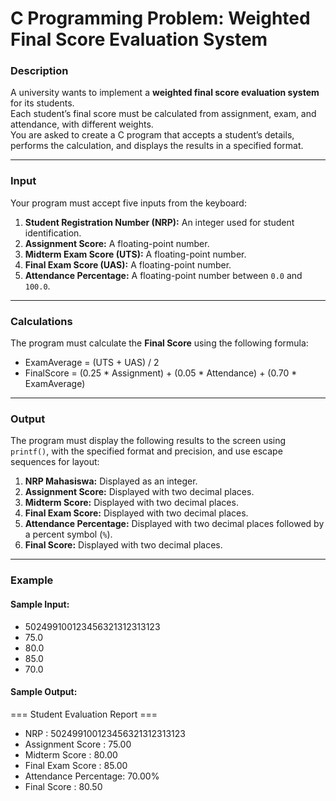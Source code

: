 # C Programming Problem: Weighted Final Score Evaluation System

### Description
A university wants to implement a **weighted final score evaluation system** for its students.  
Each student’s final score must be calculated from assignment, exam, and attendance, with different weights.  
You are asked to create a C program that accepts a student’s details, performs the calculation, and displays the results in a specified format.  

---

### Input
Your program must accept five inputs from the keyboard:

1. **Student Registration Number (NRP):** An integer used for student identification.  
2. **Assignment Score:** A floating-point number.  
3. **Midterm Exam Score (UTS):** A floating-point number.  
4. **Final Exam Score (UAS):** A floating-point number.  
5. **Attendance Percentage:** A floating-point number between `0.0` and `100.0`.  

---

### Calculations
The program must calculate the **Final Score** using the following formula:  

- ExamAverage = (UTS + UAS) / 2
- FinalScore = (0.25 * Assignment) + (0.05 * Attendance) + (0.70 * ExamAverage)

---

### Output
The program must display the following results to the screen using `printf()`, with the specified format and precision, and use escape sequences for layout:

1. **NRP Mahasiswa:** Displayed as an integer.  
2. **Assignment Score:** Displayed with two decimal places.  
3. **Midterm Score:** Displayed with two decimal places.  
4. **Final Exam Score:** Displayed with two decimal places.  
5. **Attendance Percentage:** Displayed with two decimal places followed by a percent symbol (`%`).  
6. **Final Score:** Displayed with two decimal places.  

---

### Example

#### Sample Input:
- 502499100123456321312313123
- 75.0
- 80.0
- 85.0
- 70.0

#### Sample Output:
=== Student Evaluation Report ===

- NRP : 502499100123456321312313123
- Assignment Score : 75.00
- Midterm Score : 80.00
- Final Exam Score : 85.00
- Attendance Percentage: 70.00%
- Final Score : 80.50
